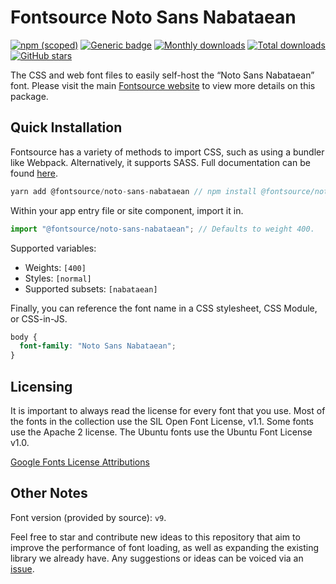 # Fontsource Noto Sans Nabataean

[![npm (scoped)](https://img.shields.io/npm/v/@fontsource/noto-sans-nabataean?color=brightgreen)](https://www.npmjs.com/package/@fontsource/noto-sans-nabataean) [![Generic badge](https://img.shields.io/badge/fontsource-passing-brightgreen)](https://github.com/fontsource/fontsource) [![Monthly downloads](https://badgen.net/npm/dm/@fontsource/noto-sans-nabataean)](https://github.com/fontsource/fontsource) [![Total downloads](https://badgen.net/npm/dt/@fontsource/noto-sans-nabataean)](https://github.com/fontsource/fontsource) [![GitHub stars](https://img.shields.io/github/stars/fontsource/fontsource.svg?style=social&label=Star)](https://github.com/fontsource/fontsource/stargazers)

The CSS and web font files to easily self-host the “Noto Sans Nabataean” font. Please visit the main [Fontsource website](https://fontsource.org/fonts/noto-sans-nabataean) to view more details on this package.

## Quick Installation

Fontsource has a variety of methods to import CSS, such as using a bundler like Webpack. Alternatively, it supports SASS. Full documentation can be found [here](https://fontsource.org/docs/introduction).

```javascript
yarn add @fontsource/noto-sans-nabataean // npm install @fontsource/noto-sans-nabataean
```

Within your app entry file or site component, import it in.

```javascript
import "@fontsource/noto-sans-nabataean"; // Defaults to weight 400.
```

Supported variables:

- Weights: `[400]`
- Styles: `[normal]`
- Supported subsets: `[nabataean]`

Finally, you can reference the font name in a CSS stylesheet, CSS Module, or CSS-in-JS.

```css
body {
  font-family: "Noto Sans Nabataean";
}
```

## Licensing

It is important to always read the license for every font that you use.
Most of the fonts in the collection use the SIL Open Font License, v1.1. Some fonts use the Apache 2 license. The Ubuntu fonts use the Ubuntu Font License v1.0.

[Google Fonts License Attributions](https://fonts.google.com/attribution)

## Other Notes

Font version (provided by source): `v9`.

Feel free to star and contribute new ideas to this repository that aim to improve the performance of font loading, as well as expanding the existing library we already have. Any suggestions or ideas can be voiced via an [issue](https://github.com/fontsource/fontsource/issues).
